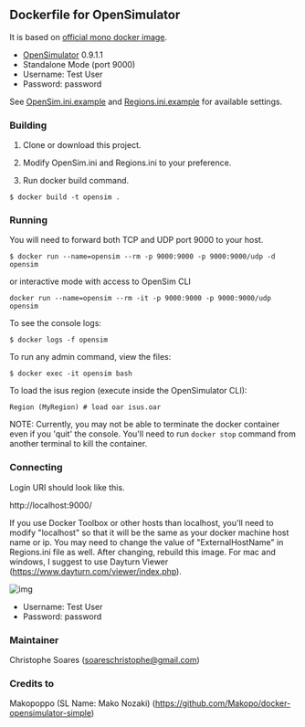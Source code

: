 ## Dockerfile for OpenSimulator

It is based on [official mono docker image](https://hub.docker.com/r/library/mono/).

- [OpenSimulator](http://opensimulator.org) 0.9.1.1
- Standalone Mode (port 9000)
- Username: Test User
- Password: password

See [OpenSim.ini.example](https://github.com/opensim/opensim/blob/master/bin/OpenSim.ini.example) and [Regions.ini.example](https://github.com/opensim/opensim/blob/master/bin/Regions/Regions.ini.example) for available settings.

### Building

1. Clone or download this project.

2. Modify OpenSim.ini and Regions.ini to your preference.

3. Run docker build command.

```
$ docker build -t opensim .
```

### Running

You will need to forward both TCP and UDP port 9000 to your host.

```
$ docker run --name=opensim --rm -p 9000:9000 -p 9000:9000/udp -d opensim
```

or interactive mode with access to OpenSim CLI

```
docker run --name=opensim --rm -it -p 9000:9000 -p 9000:9000/udp opensim
```

To see the console logs:

```
$ docker logs -f opensim
```

To run any admin command, view the files:

```
$ docker exec -it opensim bash
```

To load the isus region (execute inside the OpenSimulator CLI):

```
Region (MyRegion) # load oar isus.oar
```

NOTE: Currently, you may not be able to terminate the docker container even if you 'quit' the console. You'll need to run `docker stop` command from another terminal to kill the container.

### Connecting

Login URI should look like this.

http://localhost:9000/

If you use Docker Toolbox or other hosts than localhost, you'll need to modify "localhost" so that it will be the same as your docker machine host name or ip. You may need to change the value of "ExternalHostName" in Regions.ini file as well. After changing, rebuild this image. For mac and windows, I suggest to use Dayturn Viewer (https://www.dayturn.com/viewer/index.php).

![img](https://i.imgur.com/Ups8CSR.png)

- Username: Test User
- Password: password

### Maintainer

Christophe Soares (soareschristophe@gmail.com)

### Credits to

Makopoppo (SL Name: Mako Nozaki) (https://github.com/Makopo/docker-opensimulator-simple)

